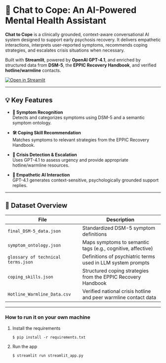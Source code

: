 # 🧠 Chat to Cope: An AI-Powered Mental Health Assistant

**Chat to Cope** is a clinically grounded, context-aware conversational AI system designed to support early psychosis recovery. It delivers empathetic interactions, interprets user-reported symptoms, recommends coping strategies, and escalates crisis situations when necessary.

Built with **Streamlit**, powered by **OpenAI GPT-4.1**, and enriched by structured data from **DSM-5**, the **EPPIC Recovery Handbook**, and verified **hotline/warmline** contacts.

[![Open in Streamlit](https://static.streamlit.io/badges/streamlit_badge_black_white.svg)](https://chatbot-template.streamlit.app/)

---

## 💡 Key Features

- **🧠 Symptom Recognition**  
  Detects and categorizes symptoms using DSM-5 and a semantic symptom ontology.

- **🛠️ Coping Skill Recommendation**  
  Matches symptoms to relevant strategies from the EPPIC Recovery Handbook.

- **🚨 Crisis Detection & Escalation**  
  Uses GPT-4.1 to assess urgency and provide appropriate hotline/warmline resources.

- **💬 Empathetic AI Interaction**  
  GPT-4.1 generates context-sensitive, psychologically grounded support replies.

---

## 📁 Dataset Overview

| File                                | Description                                                         |
|-------------------------------------|---------------------------------------------------------------------|
| `final_DSM-5_data.json`             | Standardized DSM-5 symptom definitions                              |
| `symptom_ontology.json`             | Maps symptoms to semantic tags (e.g., cognitive, affective)         |
| `glossary of technical terms.json`  | Definitions of psychiatric terms used in LLM system prompts         |
| `coping_skills.json`                | Structured coping strategies from the EPPIC Recovery Handbook       |
| `Hotline_Warmline_Data.csv`         | Verified national crisis hotline and peer warmline contact data     |

---
### How to run it on your own machine

1. Install the requirements
   ```
   $ pip install -r requirements.txt
   ```
3. Run the app
   ```
   $ streamlit run streamlit_app.py
   ```
